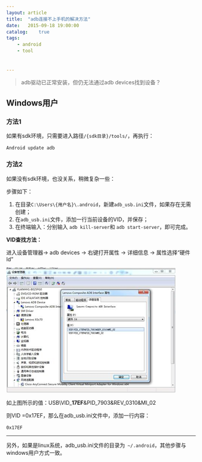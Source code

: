 ```yaml
---
layout: article
title:  "adb连接不上手机的解决方法"
date:   2015-09-18 19:00:00
catalog:    true
tags:
    - android
    - tool


---
```


> adb驱动已正常安装，但仍无法通过adb devices找到设备？


## Windows用户

### 方法1

如果有sdk环境，只需要进入路径`/{sdk目录}/tools/`，再执行：

    Android update adb

### 方法2

如果没有sdk环境，也没关系，稍微复杂一些：

步骤如下：

1. 在目录`C:\Users\{用户名}\.android`，新建`adb_usb.ini`文件，如果存在无需创建；
2. 在`adb_usb.ini`文件，添加一行当前设备的VID，并保存；
3. 在终端输入：分别输入 `adb kill-server`和 `adb start-server`，即可完成。

**VID查找方法：**

 进入设备管理器-> adb devices -> 右键打开属性 -> 详细信息 -> 属性选择“硬件Id”

![adb vid](/images/adb/1.jpg)

如上图所示的值：USB\VID_**17EF**&PID_7903&REV_0310&MI_02

则VID =0x17EF，那么在adb_usb.ini文件中，添加一行内容：

    0x17EF


----------

另外，如果是linux系统，adb_usb.ini文件的目录为` ~/.android`，其他步骤与windows用户方式一致。
